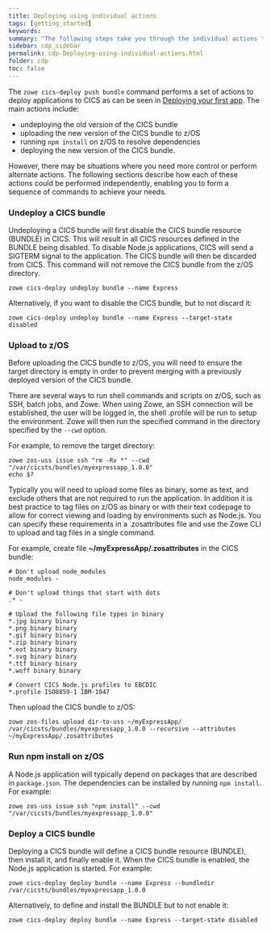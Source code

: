 ```yaml
---
title: Deploying using individual actions
tags: [getting_started]
keywords:
summary: "The following steps take you through the individual actions to deploy a Node.js application in CICS."
sidebar: cdp_sidebar
permalink: cdp-Deploying-using-individual-actions.html
folder: cdp
toc: false
---
```


The `zowe cics-deploy push bundle` command performs a set of actions to deploy applications to CICS as can be seen in [Deploying your first app](cdp-cdp-Deploying-your-first-app). The main actions include:

* undeploying the old version of the CICS bundle
* uploading the new version of the CICS bundle to z/OS
* running `npm install` on z/OS to resolve dependencies
* deploying the new version of the CICS bundle.

However, there may be situations where you need more control or perform alternate actions. The following sections describe how each of these actions could be performed independently, enabling you to form a sequence of commands to achieve your needs.

### Undeploy a CICS bundle

Undeploying a CICS bundle will first disable the CICS bundle resource (BUNDLE) in CICS. This will result in all CICS resources defined in the BUNDLE being disabled. To disable Node.js applications, CICS will send a SIGTERM signal to the application. The CICS bundle will then be discarded from CICS. This command will not remove the CICS bundle from the z/OS directory.

```console
zowe cics-deploy undeploy bundle --name Express
```

Alternatively, if you want to disable the CICS bundle, but to not discard it:

```console
zowe cics-deploy undeploy bundle --name Express --target-state disabled
```

### Upload to z/OS

Before uploading the CICS bundle to z/OS, you will need to ensure the target directory is empty in order to prevent merging with a previously deployed version of the CICS bundle.

There are several ways to run shell commands and scripts on z/OS, such as SSH, batch jobs, and Zowe. When using Zowe, an SSH connection will be established, the user will be logged in, the shell .profile will be run to setup the environment. Zowe will then run the specified command in the directory specified by the `--cwd` option.

For example, to remove the target directory:

```console
zowe zos-uss issue ssh "rm -Rv *" --cwd "/var/cicsts/bundles/myexpressapp_1.0.0"
echo $?
```

Typically you will need to upload some files as binary, some as text, and exclude others that are not required to run the application. In addition it is best practice to tag files on z/OS as binary or with their text codepage to allow for correct viewing and loading by environments such as Node.js. You can specify these requirements in a .zosattributes file and use the Zowe CLI to upload and tag files in a single command.

For example, create file **~/myExpressApp/.zosattributes** in the CICS bundle:

```properties
# Don't upload node_modules
node_modules -

# Don't upload things that start with dots
.* -

# Upload the following file types in binary
*.jpg binary binary
*.png binary binary
*.gif binary binary
*.zip binary binary
*.eot binary binary
*.svg binary binary
*.ttf binary binary
*.woff binary binary

# Convert CICS Node.js profiles to EBCDIC
*.profile ISO8859-1 IBM-1047
```

Then upload the CICS bundle to z/OS:

```console
zowe zos-files upload dir-to-uss ~/myExpressApp/ /var/cicsts/bundles/myexpressapp_1.0.0 --recursive --attributes ~/myExpressApp/.zosattributes
```

### Run npm install on z/OS

A Node.js application will typically depend on packages that are described in `package.json`. The dependencies can be installed by running `npm install`. For example:

```console
zowe zos-uss issue ssh "npm install" --cwd "/var/cicsts/bundles/myexpressapp_1.0.0"
```

### Deploy a CICS bundle

Deploying a CICS bundle will define a CICS bundle resource (BUNDLE), then install it, and finally enable it. When the CICS bundle is enabled, the Node.js application is started. For example:

```console
zowe cics-deploy deploy bundle --name Express --bundledir /var/cicsts/bundles/myexpressapp_1.0.0
```

Alternatively, to define and install the BUNDLE but to not enable it:

```console
zowe cics-deploy deploy bundle --name Express --target-state disabled
```
